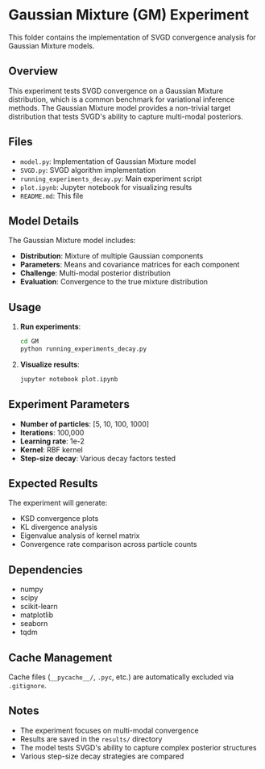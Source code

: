 # Gaussian Mixture (GM) Experiment

This folder contains the implementation of SVGD convergence analysis for Gaussian Mixture models.

## Overview

This experiment tests SVGD convergence on a Gaussian Mixture distribution, which is a common benchmark for variational inference methods. The Gaussian Mixture model provides a non-trivial target distribution that tests SVGD's ability to capture multi-modal posteriors.

## Files

- `model.py`: Implementation of Gaussian Mixture model
- `SVGD.py`: SVGD algorithm implementation
- `running_experiments_decay.py`: Main experiment script
- `plot.ipynb`: Jupyter notebook for visualizing results
- `README.md`: This file

## Model Details

The Gaussian Mixture model includes:

- **Distribution**: Mixture of multiple Gaussian components
- **Parameters**: Means and covariance matrices for each component
- **Challenge**: Multi-modal posterior distribution
- **Evaluation**: Convergence to the true mixture distribution

## Usage

1. **Run experiments**:
   ```bash
   cd GM
   python running_experiments_decay.py
   ```

2. **Visualize results**:
   ```bash
   jupyter notebook plot.ipynb
   ```

## Experiment Parameters

- **Number of particles**: [5, 10, 100, 1000]
- **Iterations**: 100,000
- **Learning rate**: 1e-2
- **Kernel**: RBF kernel
- **Step-size decay**: Various decay factors tested

## Expected Results

The experiment will generate:
- KSD convergence plots
- KL divergence analysis
- Eigenvalue analysis of kernel matrix
- Convergence rate comparison across particle counts

## Dependencies

- numpy
- scipy
- scikit-learn
- matplotlib
- seaborn
- tqdm

## Cache Management

Cache files (`__pycache__/`, `.pyc`, etc.) are automatically excluded via `.gitignore`.

## Notes

- The experiment focuses on multi-modal convergence
- Results are saved in the `results/` directory
- The model tests SVGD's ability to capture complex posterior structures
- Various step-size decay strategies are compared 